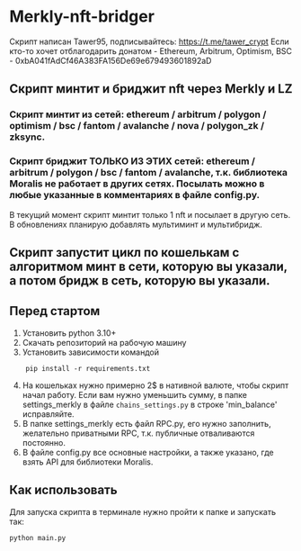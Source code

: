 # Merkly-nft-bridger
Скрипт написан Tawer95, подписывайтесь: https://t.me/tawer_crypt Если кто-то хочет отблагодарить донатом - Ethereum, Arbitrum, Optimism, BSC - 0xbA041fAdCf46A383FA156De69e679493601892aD
## Скрипт минтит и бриджит nft через Merkly и LZ
### Скрипт минтит из сетей: ethereum / arbitrum / polygon / optimism / bsc / fantom / avalanche / nova / polygon_zk / zksync.
### Скрипт бриджит ТОЛЬКО ИЗ ЭТИХ сетей: ethereum / arbitrum / polygon / bsc / fantom / avalanche, т.к. библиотека Moralis не работает в других сетях. Посылать можно в любые указанные в комментариях в файле config.py.

В текущий момент скрипт минтит только 1 nft и посылает в другую сеть. В обновлениях планирую добавлять мультиминт и мультибридж.

Скрипт запустит цикл по кошелькам с алгоритмом минт в сети, которую вы указали, а потом бридж в сеть, которую вы указали.
---
## Перед стартом ##

1. Установить python 3.10+
2. Скачать репозиторий на рабочую машину
3. Установить зависимости командой
```commandline
    pip install -r requirements.txt
```
4. На кошельках нужно примерно 2$ в нативной валюте, чтобы скрипт начал работу. Если вам нужно уменьшить сумму, в папке settings_merkly в файле ``chains_settings.py`` в строке 'min_balance' исправляйте.
5. В папке settings_merkly есть файл RPC.py, его нужно заполнить, желательно приватными RPC, т.к. публичные отваливаются постоянно.
6. В файле config.py все основные настройки, а также указано, где взять API для библиотеки Moralis.

## Как использовать ##

Для запуска скрипта в терминале нужно пройти к папке и запускать так:

  ```
  python main.py
  ```
